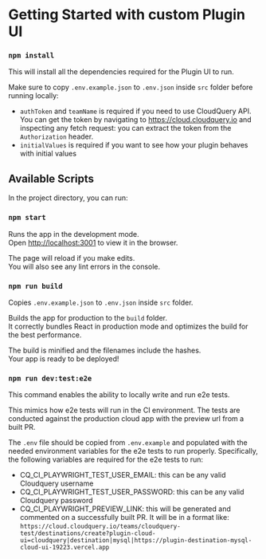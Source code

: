 # Getting Started with custom Plugin UI

### `npm install`

This will install all the dependencies required for the Plugin UI to run.

Make sure to copy `.env.example.json` to `.env.json` inside `src` folder before running locally:

- `authToken` and `teamName` is required if you need to use CloudQuery API. You can get the token by navigating to https://cloud.cloudquery.io and inspecting any fetch request: you can extract the token from the `Authorization` header.
- `initialValues` is required if you want to see how your plugin behaves with initial values

## Available Scripts

In the project directory, you can run:

### `npm start`

Runs the app in the development mode.\
Open [http://localhost:3001](http://localhost:3001) to view it in the browser.

The page will reload if you make edits.\
You will also see any lint errors in the console.

### `npm run build`

Copies `.env.example.json` to `.env.json` inside `src` folder.

Builds the app for production to the `build` folder.\
It correctly bundles React in production mode and optimizes the build for the best performance.

The build is minified and the filenames include the hashes.\
Your app is ready to be deployed!

### `npm run dev:test:e2e`

This command enables the ability to locally write and run e2e tests.

This mimics how e2e tests will run in the CI environment. The tests are conducted against the production cloud app with the preview url from a built PR.

The `.env` file should be copied from `.env.example` and populated with the needed environment variables for the e2e tests to run properly. Specifically, the following variables are required for the e2e tests to run:

- CQ_CI_PLAYWRIGHT_TEST_USER_EMAIL: this can be any valid Cloudquery username
- CQ_CI_PLAYWRIGHT_TEST_USER_PASSWORD: this can be any valid Cloudquery password
- CQ_CI_PLAYWRIGHT_PREVIEW_LINK: this will be generated and commented on a successfully built PR. It will be in a format like: `https://cloud.cloudquery.io/teams/cloudquery-test/destinations/create?plugin-cloud-ui=cloudquery|destination|mysql|https://plugin-destination-mysql-cloud-ui-19223.vercel.app`
